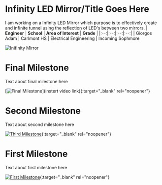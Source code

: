 ﻿# Infinity LED Mirror/Title Goes Here
I am working on a Infinity LED Mirror which purpose is to effectively create and infinite tunnel using the reflection of LED's between two mirrors.
| **Engineer** | **School** | **Area of Interest** | **Grade** |
|:--:|:--:|:--:|:--:|
| Giorgos Adam | Carlmont HS | Electrical Engineering | Incoming Sophmore

![Inifinity Mirror](https://hackster.imgix.net/uploads/cover_image/file/169189/P1120479.JPG?auto=compress&w=900&h=675&fit=min&fm=jpg)
  
# Final Milestone
Text about final milestone here

[![Final Milestone](https://res.cloudinary.com/marcomontalbano/image/upload/v1612573869/video_to_markdown/images/youtube--F7M7imOVGug-c05b58ac6eb4c4700831b2b3070cd403.jpg )](instert video link){:target="_blank" rel="noopener"}

# Second Milestone
Text about second milestone here

[![Third Milestone](https://res.cloudinary.com/marcomontalbano/image/upload/v1612574014/video_to_markdown/images/youtube--y3VAmNlER5Y-c05b58ac6eb4c4700831b2b3070cd403.jpg)](https://www.youtube.com/watch?v=y3VAmNlER5Y&feature=emb_logo "Second Milestone"){:target="_blank" rel="noopener"}
# First Milestone
  

Text about first milestone here

[![First Milestone](https://res.cloudinary.com/marcomontalbano/image/upload/v1612574117/video_to_markdown/images/youtube--CaCazFBhYKs-c05b58ac6eb4c4700831b2b3070cd403.jpg)](https://www.youtube.com/watch?v=CaCazFBhYKs "First Milestone"){:target="_blank" rel="noopener"}
